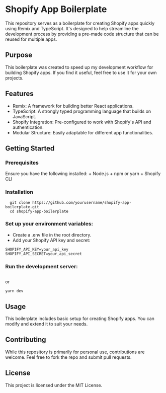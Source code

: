 # Shopify App Boilerplate
This repository serves as a boilerplate for creating Shopify apps quickly using Remix and TypeScript. It's designed to help streamline the development process by providing a pre-made code structure that can be reused for multiple apps.

## Purpose
This boilerplate was created to speed up my development workflow for building Shopify apps. If you find it useful, feel free to use it for your own projects.

## Features
  + Remix: A framework for building better React applications.
  + TypeScript: A strongly typed programming language that builds on JavaScript.
  + Shopify Integration: Pre-configured to work with Shopify's API and authentication.
  + Modular Structure: Easily adaptable for different app functionalities.

## Getting Started
### Prerequisites
Ensure you have the following installed:
    + Node.js
    + npm or yarn
    + Shopify CLI

### Installation
  ```  
    git clone https://github.com/yourusername/shopify-app-boilerplate.git
    cd shopify-app-boilerplate
  ```

### Set up your environment variables:
  + Create a .env file in the root directory.
  + Add your Shopify API key and secret:
```
SHOPIFY_API_KEY=your_api_key
SHOPIFY_API_SECRET=your_api_secret
```
### Run the development server:
```npm run dev
```
or 
```
yarn dev
```
## Usage
This boilerplate includes basic setup for creating Shopify apps. You can modify and extend it to suit your needs.

## Contributing
While this repository is primarily for personal use, contributions are welcome. Feel free to fork the repo and submit pull requests.

## License
This project is licensed under the MIT License.

